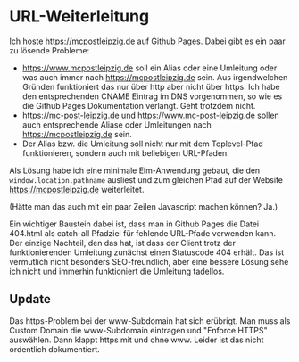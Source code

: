 # URL-Weiterleitung

Ich hoste https://mcpostleipzig.de auf Github Pages.  Dabei gibt
es ein paar zu lösende Probleme:

- https://www.mcpostleipzig.de soll ein Alias oder eine Umleitung
  oder was auch immer nach https://mcpostleipzig.de sein.
  Aus irgendwelchen Gründen funktioniert das nur über http aber
  nicht über https.  Ich habe den entsprechenden CNAME Eintrag im
  DNS vorgenommen, so wie es die Github Pages Dokumentation verlangt.
  Geht trotzdem nicht.
- https://mc-post-leipzig.de und https://www.mc-post-leipzig.de
  sollen auch entsprechende Aliase oder Umleitungen nach
  https://mcpostleipzig.de sein.
- Der Alias bzw. die Umleitung soll nicht nur mit dem Toplevel-Pfad
  funktionieren, sondern auch mit beliebigen URL-Pfaden.

Als Lösung habe ich eine minimale Elm-Anwendung gebaut, die den
`window.location.pathname` ausliest und zum gleichen Pfad auf der
Website https://mcpostleipzig.de weiterleitet.

(Hätte man das auch mit ein paar Zeilen Javascript machen können?
Ja.)

Ein wichtiger Baustein dabei ist, dass man in Github Pages die Datei
404.html als catch-all Pfadziel für fehlende URL-Pfade verwenden
kann.  Der einzige Nachteil, den das hat, ist dass der Client
trotz der funktionierenden Umleitung zunächst einen Statuscode
404 erhält.  Das ist vermutlich nicht besonders SEO-freundlich,
aber eine bessere Lösung sehe ich nicht und immerhin funktioniert
die Umleitung tadellos.


## Update

Das https-Problem bei der www-Subdomain hat sich erübrigt.  Man muss
als Custom Domain die www-Subdomain eintragen und "Enforce HTTPS"
auswählen.  Dann klappt https mit und ohne www.  Leider ist das
nicht ordentlich dokumentiert.
